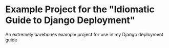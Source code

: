 Example Project for the "Idiomatic Guide to Django Deployment"
=================================

An extremely barebones example project for use in my Django deployment guide
